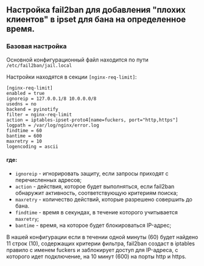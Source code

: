## Настройка fail2ban для добавления "плохих клиентов" в ipset для бана на определенное время.

### Базовая настройка
Основной конфигурационный файл находится по пути `/etc/fail2ban/jail.local`

Настройки находятся в секции `[nginx-req-limit]`:

    [nginx-req-limit]
    enabled = true
    ignoreip = 127.0.0.1/8 10.0.0.0/8
    usedns = no
    backend = pyinotify
    filter = nginx-req-limit
    action = iptables-ipset-proto4[name=fuckers, port="http,https"]
    logpath = /var/log/nginx/error.log
    findtime = 60
    bantime = 600
    maxretry = 10
    logencoding = ascii

#### где:
- `ignoreip` - игнорировать защиту, если запросы приходят с перечисленных адресов;
- `action` -  действия, которое будет выполняться, если fail2ban обнаружит активность, соответствующую критериям поиска;
- `maxretry` -  количество действий, которые разрешено совершить до бана.
- `findtime` -  время в секундах, в течение которого учитывается `maxretry`;
- `bantime` - время, на которое будет блокироваться IP-адрес;

В нашей конфигурации если в течении одной минуты (60) будет найдено 11 строк (10), содержащих критерии фильтра, fail2ban создаст в iptables правило с именем fuckers и заблокирует доступ для IP-адреса, с которого идет подключение, на 10 минут (600) на порты http и https.
